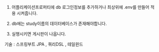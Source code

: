 1. 어플리케이션프로퍼티에 db 로그인정보를 추가하거나 최상위에 .env를 만들어 적용 시켜줍니다.

2. db에는 study이름의 데이터베이스가 존재해야합니다.

3. 실행시키면 게시판이 나옵니다.

기술 : 스프링부트 JPA , 쿼리DSL , 테일윈드

